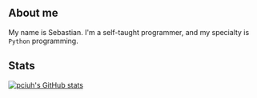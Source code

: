 ## About me
My name is Sebastian. I'm a self-taught programmer, and my specialty is ```Python``` programming.
## Stats
[![pciuh's GitHub stats](https://github-readme-stats.vercel.app/api?username=pciuh&show_icons=true&theme=holi&bg_color=22282f33)](https://github.com/anuraghazra/github-readme-stats)
